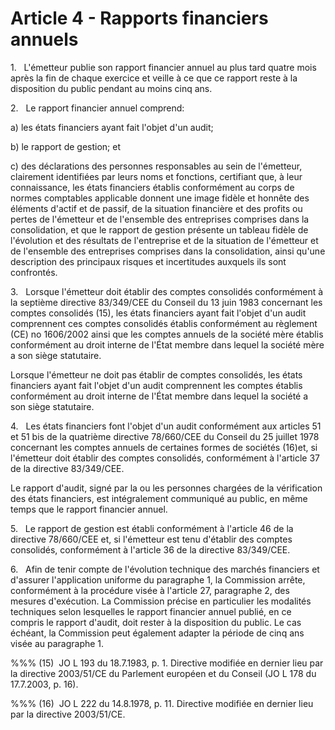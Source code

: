 # Article 4 - Rapports financiers annuels


1.   L'émetteur publie son rapport financier annuel au plus tard quatre mois après la fin de chaque exercice et veille à ce que ce rapport reste à la disposition du public pendant au moins cinq ans.

2.   Le rapport financier annuel comprend:

a) les états financiers ayant fait l'objet d'un audit;

b) le rapport de gestion; et

c) des déclarations des personnes responsables au sein de l'émetteur, clairement identifiées par leurs noms et fonctions, certifiant que, à leur connaissance, les états financiers établis conformément au corps de normes comptables applicable donnent une image fidèle et honnête des éléments d'actif et de passif, de la situation financière et des profits ou pertes de l'émetteur et de l'ensemble des entreprises comprises dans la consolidation, et que le rapport de gestion présente un tableau fidèle de l'évolution et des résultats de l'entreprise et de la situation de l'émetteur et de l'ensemble des entreprises comprises dans la consolidation, ainsi qu'une description des principaux risques et incertitudes auxquels ils sont confrontés.

3.   Lorsque l'émetteur doit établir des comptes consolidés conformément à la septième directive 83/349/CEE du Conseil du 13 juin 1983 concernant les comptes consolidés (15), les états financiers ayant fait l'objet d'un audit comprennent ces comptes consolidés établis conformément au règlement (CE) no 1606/2002 ainsi que les comptes annuels de la société mère établis conformément au droit interne de l'État membre dans lequel la société mère a son siège statutaire.

Lorsque l'émetteur ne doit pas établir de comptes consolidés, les états financiers ayant fait l'objet d'un audit comprennent les comptes établis conformément au droit interne de l'État membre dans lequel la société a son siège statutaire.

4.   Les états financiers font l'objet d'un audit conformément aux articles 51 et 51 bis de la quatrième directive 78/660/CEE du Conseil du 25 juillet 1978 concernant les comptes annuels de certaines formes de sociétés (16)et, si l'émetteur doit établir des comptes consolidés, conformément à l'article 37 de la directive 83/349/CEE.

Le rapport d'audit, signé par la ou les personnes chargées de la vérification des états financiers, est intégralement communiqué au public, en même temps que le rapport financier annuel.

5.   Le rapport de gestion est établi conformément à l'article 46 de la directive 78/660/CEE et, si l'émetteur est tenu d'établir des comptes consolidés, conformément à l'article 36 de la directive 83/349/CEE.

6.   Afin de tenir compte de l'évolution technique des marchés financiers et d'assurer l'application uniforme du paragraphe 1, la Commission arrête, conformément à la procédure visée à l'article 27, paragraphe 2, des mesures d'exécution. La Commission précise en particulier les modalités techniques selon lesquelles le rapport financier annuel publié, en ce compris le rapport d'audit, doit rester à la disposition du public. Le cas échéant, la Commission peut également adapter la période de cinq ans visée au paragraphe 1.

%%% (15)  JO L 193 du 18.7.1983, p. 1. Directive modifiée en dernier lieu par la directive 2003/51/CE du Parlement européen et du Conseil (JO L 178 du 17.7.2003, p. 16).

%%% (16)  JO L 222 du 14.8.1978, p. 11. Directive modifiée en dernier lieu par la directive 2003/51/CE.

